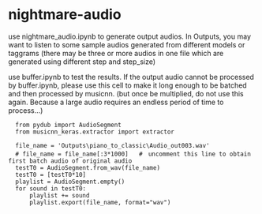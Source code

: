# nightmare-audio

use nightmare_audio.ipynb to generate output audios.
    In Outputs, you may want to listen to some sample audios generated from different models or taggrams
    (there may be three or more audios in one file which are generated using different step and step_size)
        

use buffer.ipynb to test the results.
    If  the output audio cannot be processed by buffer.ipynb, please use this cell to make it long enough to be batched and then processed by musicnn.
    (but once be multiplied, do not use this again. Because a large audio requires an endless period of time to process...)
      
      from pydub import AudioSegment
      from musicnn_keras.extractor import extractor

      file_name = 'Outputs\piano_to_classic\Audio_out003.wav'
      # file_name = file_name[:3*1000]   #　uncomment this line to obtain first batch audio of original audio
      testT0 = AudioSegment.from_wav(file_name)
      testT0 = [testT0*10]
      playlist = AudioSegment.empty()
      for sound in testT0:
          playlist += sound
          playlist.export(file_name, format="wav")

